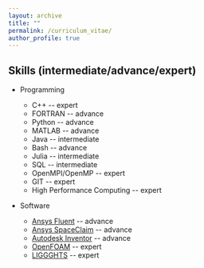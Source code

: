 ```yaml
---
layout: archive
title: ""
permalink: /curriculum_vitae/
author_profile: true
---
```


<!--Need all in PDF? 

Download <a href="../files/AashishGoyal_CV.pdf" target="_blank">AashishGoyal_CV.pdf</a> -->

<!-- <p style="text-align:left; color:Black; font-size:30px; font-weight:bold;"> 
Skills (intermediate/advance/expert)
</p> -->

## Skills (intermediate/advance/expert)
- Programming
  - C++ -- expert
  - FORTRAN -- advance
  - Python -- advance
  - MATLAB -- advance
  - Java -- intermediate
  - Bash -- advance
  - Julia -- intermediate
  - SQL -- intermediate
  - OpenMPI/OpenMP -- expert
  - GIT -- expert
  - High Performance Computing -- expert


- Software
  - <a href="https://www.ansys.com/products/fluids/ansys-fluent" target="_blank">Ansys Fluent</a> -- advance
  - <a href="https://www.ansys.com/products/3d-design/ansys-spaceclaim" target="_blank">Ansys SpaceClaim</a> -- advance
  - <a href="https://www.autodesk.com/products/inventor/overview" target="_blank">Autodesk Inventor</a> -- advance
  - <a href="https://www.openfoam.com/" target="_blank">OpenFOAM</a> -- expert
  - <a href="https://www.cfdem.com/liggghtsr-open-source-discrete-element-method-particle-simulation-code" target="_blank">LIGGGHTS</a> -- expert
